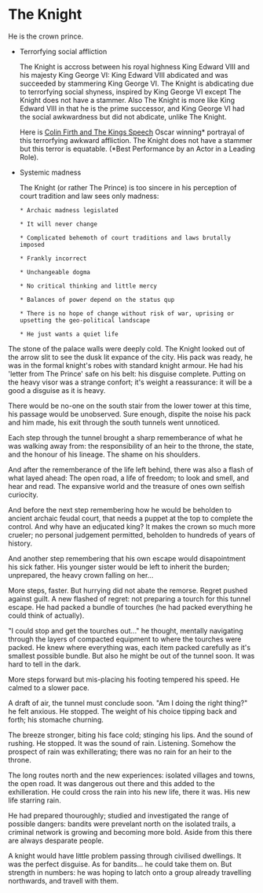 # The Knight

He is the crown prince. 

* Terrorfying social affliction 

   The Knight is accross between his royal highness King Edward VIII and his majesty King George VI: King Edward VIII abdicated and was succeeded by stammering King George VI. The Knight is abdicating due to terrorfying social shyness, inspired by King George VI except The Knight does not have a stammer. Also The Knight is more like King Edward VIII in that he is the prime successor, and King George VI had the social awkwardness but did not abdicate, unlike The Knight.

   Here is [Colin Firth and The Kings Speech](https://www.youtube.com/watch?v=aHTZWMr0xn8) Oscar winning* portrayal of this terrorfying awkward affliction. The Knight does not have a stammer but this terror is equatable. (*Best Performance by an Actor in a Leading Role). 

* Systemic madness

   The Knight (or rather The Prince) is too sincere in his perception of court tradition and law sees only madness:
      
      * Archaic madness legislated
      
      * It will never change
      
      * Complicated behemoth of court traditions and laws brutally imposed
      
      * Frankly incorrect 
      
      * Unchangeable dogma
      
      * No critical thinking and little mercy
      
      * Balances of power depend on the status qup
      
      * There is no hope of change without risk of war, uprising or upsetting the geo-political landscape
      
      * He just wants a quiet life


The stone of the palace walls were deeply cold. The Knight looked out of the arrow slit to see the dusk lit expance of the city. His pack was ready, he was in the formal knight's robes with standard knight armour. He had his 'letter from The Prince' safe on his belt: his disguise complete. Putting on the heavy visor was a strange confort; it's weight a reassurance: it will be a good a disguise as it is heavy.

There would be no-one on the south stair from the lower tower at this time, his passage would be unobserved. Sure enough, dispite the noise his pack and him made, his exit through the south tunnels went unnoticed.

Each step through the tunnel brought a sharp rememberance of what he was walking away from: the responsibility of an heir to the throne, the state, and the honour of his lineage. The shame on his shoulders. 

And after the rememberance of the life left behind, there was also a flash of what layed ahead: The open road, a life of freedom; to look and smell, and hear and read. The expansive world and the treasure of ones own selfish curiocity.

And before the next step remembering how he would be beholden to ancient archaic feudal court, that needs a puppet at the top to complete the control. And why have an edjucated king? It makes the crown so much more crueler; no personal judgement permitted, beholden to hundreds of years of history.

And another step remembering that his own escape would disapointment his sick father. His younger sister would be left to inherit the burden; unprepared, the heavy crown falling on her...

More steps, faster. But hurrying did not abate the remorse. Regret pushed against guilt. A new flashed of regret: not preparing a tourch for this tunnel escape. He had packed a bundle of tourches (he had packed everything he could think of actually).

"I could stop and get the tourches out..." he thought, mentally navigating through the layers of compacted equipment to where the tourches were packed. He knew where everything was, each item packed carefully as it's smallest possible bundle. But also he might be out of the tunnel soon. It was hard to tell in the dark.

More steps forward but mis-placing his footing tempered his speed. He calmed to a slower pace. 

A draft of air, the tunnel must conclude soon. "Am I doing the right thing?" he felt anxious. He stopped. The weight of his choice tipping back and forth; his stomache churning.

The breeze stronger, biting his face cold; stinging his lips. And the sound of rushing. He stopped. It was the sound of rain. Listening. Somehow the prospect of rain was exhillerating; there was no rain for an heir to the throne. 

The long routes north and the new experiences: isolated villages and towns, the open road. It was dangerous out there and this added to the exhilleration. He could cross the rain into his new life, there it was. His new life starring rain.

He had prepared thouroughly; studied and investigated the range of possible dangers: bandits were prevelant north on the isolated trails, a criminal network is growing and becoming more bold. Aside from this there are always desparate people.

A knight would have little problem passing through civilised dwellings. It was the perfect disguise. As for bandits... he could take them on. But strength in numbers: he was hoping to latch onto a group already travelling northwards, and travell with them.
